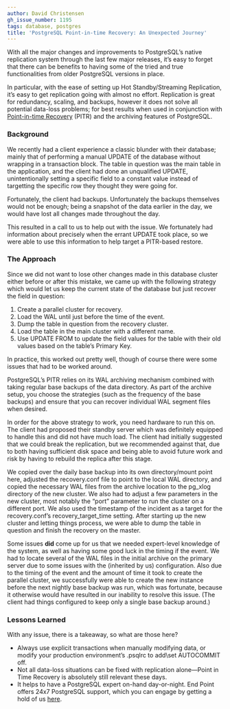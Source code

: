 ```yaml
---
author: David Christensen
gh_issue_number: 1195
tags: database, postgres
title: 'PostgreSQL Point-in-time Recovery: An Unexpected Journey'
---
```


With all the major changes and improvements to PostgreSQL’s native replication system through the last few major releases, it’s easy to forget that there can be benefits to having some of the tried and true functionalities from older PostgreSQL versions in place.

In particular, with the ease of setting up Hot Standby/Streaming Replication, it’s easy to get replication going with almost no effort. Replication is great for redundancy, scaling, and backups, however it does not solve all potential data-loss problems; for best results when used in conjunction with [Point-in-time Recovery](https://www.postgresql.org/docs/current/static/continuous-archiving.html) (PITR) and the archiving features of PostgreSQL.

### Background

We recently had a client experience a classic blunder with their database; mainly that of performing a manual UPDATE of the database without wrapping in a transaction block. The table in question was the main table in the application, and the client had done an unqualified UPDATE, unintentionally setting a specific field to a constant value instead of targetting the specific row they thought they were going for.

Fortunately, the client had backups. Unfortunately the backups themselves would not be enough; being a snapshot of the data earlier in the day, we would have lost all changes made throughout the day.

This resulted in a call to us to help out with the issue. We fortunately had information about precisely when the errant UPDATE took place, so we were able to use this information to help target a PITR-based restore.

### The Approach

Since we did not want to lose other changes made in this database cluster either before or after this mistake, we came up with the following strategy which would let us keep the current state of the database but just recover the field in question:

1. Create a parallel cluster for recovery.
2. Load the WAL until just before the time of the event.
3. Dump the table in question from the recovery cluster.
4. Load the table in the main cluster with a different name.
5. Use UPDATE FROM to update the field values for the table with their old values based on the table’s Primary Key.

In practice, this worked out pretty well, though of course there were some issues that had to be worked around.

PostgreSQL’s PITR relies on its WAL archiving mechanism combined with taking regular base backups of the data directory. As part of the archive setup, you choose the strategies (such as the frequency of the base backups) and ensure that you can recover individual WAL segment files when desired.

In order for the above strategy to work, you need hardware to run this on. The client had proposed their standby server which was definitely equipped to handle this and did not have much load. The client had initially suggested that we could break the replication, but we recommended against that, due to both having sufficient disk space and being able to avoid future work and risk by having to rebuild the replica after this stage.

We copied over the daily base backup into its own directory/mount point here, adjusted the recovery.conf file to point to the local WAL directory, and copied the necessary WAL files from the archive location to the pg_xlog directory of the new cluster. We also had to adjust a few parameters in the new cluster, most notably the “port” parameter to run the cluster on a different port. We also used the timestamp of the incident as a target for the recovery.conf’s recovery_target_time setting. After starting up the new cluster and letting things process, we were able to dump the table in question and finish the recovery on the master.

Some issues **did** come up for us that we needed expert-level knowledge of the system, as well as having some good luck in the timing if the event. We had to locate several of the WAL files in the initial archive on the primary server due to some issues with the (inherited by us) configuration. Also due to the timing of the event and the amount of time it took to create the parallel cluster, we successfully were able to create the new instance before the next nightly base backup was run, which was fortunate, because it otherwise would have resulted in our inability to resolve this issue. (The client had things configured to keep only a single base backup around.)

### Lessons Learned

With any issue, there is a takeaway, so what are those here?

- Always use explicit transactions when manually modifying data, or modify your production environment’s .psqlrc to add\set AUTOCOMMIT off.
- Not all data-loss situations can be fixed with replication alone—​Point in Time Recovery is absolutely still relevant these days.
- It helps to have a PostgreSQL expert on-hand day-or-night. End Point offers 24x7 PostgreSQL support, which you can engage by getting a hold of us [here](/contact).
